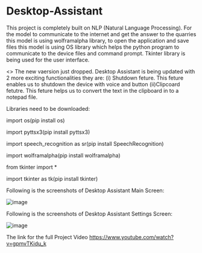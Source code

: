 # Desktop-Assistant
This project is completely built on NLP (Natural Language Processing). For the model to communicate to the internet and get the answer to the quarries this model is using wolframalpha library, to open the application and save files this model is using OS library which helps the python program to communicate to the device files and command prompt. Tkinter library is being used for the user interface.

<<Information>>
The new vaersion just dropped. Desktop Assistant is being updated with 2 more exciting functionalities they are:
(i) Shutdown feture. This feture enables us to shutdown the device with voice and button
(ii)Clipcoard fetutre. This feture helps us to convert the text in the clipboard in to a notepad file.
 
Libraries need to be downloaded:

import os(pip install os)

import pyttsx3(pip install pyttsx3)

import speech_recognition as sr(pip install SpeechRecognition)

import wolframalpha(pip install wolframalpha)

from tkinter import *

import tkinter as tk(pip install tkinter)

Following is the screenshots of Desktop Assistant Main Screen:

![image](https://user-images.githubusercontent.com/112538824/189490750-bdb29738-8853-43fa-9ec5-fcce7b196035.png)

Following is the screenshots of Desktop Assistant Settings Screen:

![image](https://user-images.githubusercontent.com/112538824/189490821-5d3cbd23-1cd0-4c87-8a67-d7ddbf1ff82b.png)

The link for the full Project Video https://www.youtube.com/watch?v=gpmvTKidu_k
 
   

